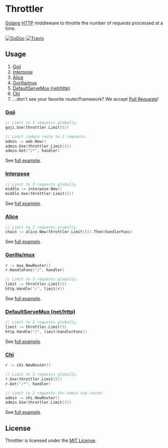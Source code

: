 # Throttler
[Golang](http://golang.org/) [HTTP](http://golang.org/pkg/net/http/) middleware to throttle the number of requests processed at a time.

[![GoDoc](https://godoc.org/github.com/goware/throttler?status.png)](https://godoc.org/github.com/goware/throttler)
[![Travis](https://travis-ci.org/goware/throttler.svg?branch=master)](https://travis-ci.org/goware/throttler)

## Usage

1. [Goji](#goji)
2. [Interpose](#interpose)
3. [Alice](#alice)
4. [Gorilla/mux](#gorillamux)
5. [DefaultServeMux (net/http)](#defaultservemux-nethttp)
6. [Chi](#chi)
7. ...don't see your favorite router/framework? We accept [Pull Requests](https://github.com/goware/throttler/pulls)!

### [Goji](https://github.com/zenazn/goji)

```go
// Limit to 5 requests globally.
goji.Use(throttler.Limit(5))

// Limit /admin route to 2 requests.
admin := web.New()
admin.Use(throttler.Limit(2))
admin.Get("/*", handler)
```

See [full example](./_examples/goji/main.go).

### [Interpose](https://github.com/carbocation/interpose)

```go
// Limit to 5 requests globally.
middle := interpose.New()
middle.Use(throttler.Limit(5))
```

See [full example](./_examples/interpose/main.go).

### [Alice](https://github.com/justinas/alice)

```go
// Limit to 5 requests globally.
chain := alice.New(throttler.Limit(5)).Then(handlerFunc)
```

See [full example](./_examples/alice/main.go).

### [Gorilla/mux](https://github.com/gorilla/mux)

```go
r := mux.NewRouter()
r.HandleFunc("/", handler)

// Limit to 5 requests globally.
limit := throttler.Limit(5)
http.Handle("/", limit(r))
```

See [full example](./_examples/gorilla/main.go).

### [DefaultServeMux (net/http)](http://golang.org/pkg/net/http/#ServeMux)

```go
// Limit to 5 requests globally.
limit := throttler.Limit(5)
http.Handle("/", limit(handlerFunc))

```

See [full example](./_examples/mux/main.go).

### [Chi](https://github.com/pressly/chi)

```go
r := chi.NewRouter()

// Limit to 5 requests globally.
r.Use(throttler.Limit(5))
r.Get("/*", handler)

// Limit to 2 requests for admin sub-router
admin := chi.NewRouter()
admin.Use(throttler.Limit(2))
```

See [full example](./_examples/chi/main.go).

## License
Throttler is licensed under the [MIT License](./LICENSE).
